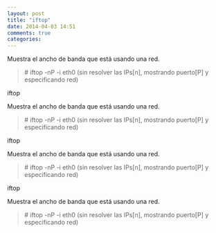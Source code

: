 ```yaml
---
layout: post
title: "iftop"
date: 2014-04-03 14:51
comments: true
categories: 
---
```

Muestra el ancho de banda que está usando una red.

>\# iftop -nP -i eth0 (sin resolver las IPs[n], mostrando puerto[P] y especificando red) 

iftop

Muestra el ancho de banda que está usando una red.

>\# iftop -nP -i eth0 (sin resolver las IPs[n], mostrando puerto[P] y especificando red) 

iftop

Muestra el ancho de banda que está usando una red.

>\# iftop -nP -i eth0 (sin resolver las IPs[n], mostrando puerto[P] y especificando red) 

iftop

Muestra el ancho de banda que está usando una red.

>\# iftop -nP -i eth0 (sin resolver las IPs[n], mostrando puerto[P] y especificando red) 

